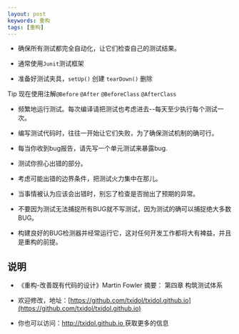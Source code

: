 ```yaml
---
layout: post
keywords: 重构
tags: [重构]
---
```


- 确保所有测试都完全自动化，让它们检查自己的测试结果。

- 通常使用`Junit`测试框架

- 准备好测试夹具，`setUp()` 创建 `tearDown()` 删除

Tip 现在使用注解`@Before` `@After` `@BeforeClass` `@AfterClass` 

- 频繁地运行测试。每次编译请把测试也考虑进去--每天至少执行每个测试一次。

- 编写测试代码时，往往一开始让它们失败，为了确保测试机制的确可行。

- 每当你收到bug报告，请先写一个单元测试来暴露bug.

- 测试你担心出错的部分。

- 考虑可能出错的边界条件，把测试火力集中在那儿。

- 当事情被认为应该会出错时，别忘了检查是否抛出了预期的异常。

- 不要因为测试无法捕捉所有BUG就不写测试，因为测试的确可以捕捉绝大多数BUG。

- 构建良好的BUG检测器并经常运行它，这对任何开发工作都将大有裨益，并且是重构的前提。

说明
----
- 《重构-改善既有代码的设计》Martin Fowler 摘要： 第四章 构筑测试体系

- 欢迎修改，地址：[https://github.com/txidol/txidol.github.io](https://github.com/txidol/txidol.github.io)

- 你也可以访问：[http://txidol.github.io ](http://txidol.github.io) 获取更多的信息
